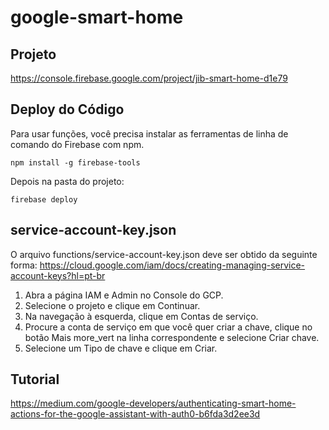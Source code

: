 # google-smart-home

## Projeto
https://console.firebase.google.com/project/jib-smart-home-d1e79

## Deploy do Código
Para usar funções, você precisa instalar as ferramentas de linha de comando do Firebase com npm.
```
npm install -g firebase-tools
```

Depois na pasta do projeto:
```
firebase deploy
```

## service-account-key.json
O arquivo functions/service-account-key.json deve ser obtido da seguinte forma: 
https://cloud.google.com/iam/docs/creating-managing-service-account-keys?hl=pt-br

1. Abra a página IAM e Admin no Console do GCP.
2. Selecione o projeto e clique em Continuar.
3. Na navegação à esquerda, clique em Contas de serviço.
4. Procure a conta de serviço em que você quer criar a chave, clique no botão Mais more_vert na linha correspondente e selecione Criar chave.
5. Selecione um Tipo de chave e clique em Criar.

## Tutorial
https://medium.com/google-developers/authenticating-smart-home-actions-for-the-google-assistant-with-auth0-b6fda3d2ee3d
